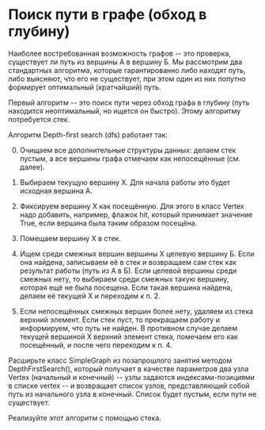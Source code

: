 # Поиск пути в графе (обход в глубину)

Наиболее востребованная возможность графов -- это проверка, существует ли путь из вершины А в вершину Б. Мы рассмотрим два стандартных алгоритма, которые гарантированно либо находят путь, либо выясняют, что его не существует, при этом один из них попутно формирует оптимальный (кратчайший) путь.

Первый алгоритм -- это поиск пути через обход графа в глубину (путь находится неоптимальный, но ищется он быстро). Этому алгоритму потребуется стек.

Алгоритм Depth-first search (dfs) работает так:

0) Очищаем все дополнительные структуры данных: делаем стек пустым, а все вершины графа отмечаем как непосещённые (см. далее).

1) Выбираем текущую вершину X. Для начала работы это будет исходная вершина А.

2) Фиксируем вершину X как посещённую.
Для этого в класс Vertex надо добавить, например, флажок hit, который принимает значение True, если вершина была таким образом посещёна.

3) Помещаем вершину X в стек.

4) Ищем среди смежных вершин вершины X целевую вершину Б. Если она найдена, записываем её в стек и возвращаем сам стек как результат работы (путь из А в Б).
Если целевой вершины среди смежных нету, то выбираем среди смежных такую вершину, которая ещё не была посещена. Если такая вершина найдена, делаем её текущей X и переходим к п. 2.

5) Если непосещённых смежных вершин более нету, удаляем из стека верхний элемент. Если стек пуст, то прекращаем работу и информируем, что путь не найден. В противном случае делаем текущей вершиной X верхний элемент стека, помечаем его как посещённый, и после чего переходим к п. 4.

Расширьте класс SimpleGraph из позапрошлого занятия методом DepthFirstSearch(), который получает в качестве параметров два узла Vertex (начальный и конечный) -- узлы задаются индексами-позициями в списке vertex -- и возвращает список узлов, представляющий собой путь из начального узла в конечный. Список будет пустым, если пути не существует.

Реализуйте этот алгоритм с помощью стека.